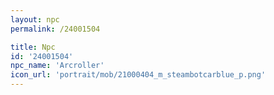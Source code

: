 ```yaml
---
layout: npc
permalink: /24001504

title: Npc
id: '24001504'
npc_name: 'Arcroller'
icon_url: 'portrait/mob/21000404_m_steambotcarblue_p.png'
---
```

